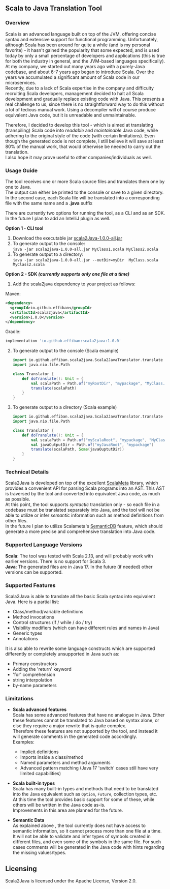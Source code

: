 ## Scala to Java Translation Tool

### Overview
Scala is an advanced language built on top of the JVM, offering concise syntax and extensive support 
for functional programming.
Unfortunately, although Scala has been around for quite a while (and is my personal favorite) - it hasn't gained
the popularity that some expected, and is used today by only a small percentage of developers and applications (this is true for
both the industry in general, and the JVM-based languages specifically).  
At my company, we started out many years ago with a purely-Java codebase, and about 6-7 years ago began to introduce Scala. 
Over the years we accumulated a significant amount of Scala code in our microservices.  
Recently, due to a lack of Scala expertise in the company and difficulty recruiting Scala developers, management
decided to halt all Scala development and gradually replace existing code with Java. 
This presents a real challenge to us, since there is no straightforward way to do this without a lot of tedious manual work. 
Using a decompiler will of course produce equivalent Java code, but it is unreadable and unmaintainable. 

Therefore, I decided to develop this tool - which is aimed at translating (transpiling) Scala code into _readable_ and _maintainable_ Java code,
while adhering to the original style of the code (with certain limitations). Even though the generated code is not complete, I still believe 
it will save at least 80% of the manual work, that would otherwise be needed to carry out the translation.  
I also hope it may prove useful to other companies/individuals as well.  

### Usage Guide

The tool receives one or more Scala source files and translates them one by one to Java.  
The output can either be printed to the console or save to a given directory.  
In the second case, each Scala file will be translated into a corresponding file with the same name and a **.java** suffix

There are currently two options for running the tool, as a CLI and as an SDK. 
In the future I plan to add an IntelliJ plugin as well.  

**Option 1 - CLI tool** 

1. Download the executable jar [scala2Java-1.0.0-all.jar](TBD) 
1. To generate output to the console:  
   ```java -jar scala2java-1.0.0-all.jar MyClass1.scala MyClass2.scala```  
1. To generate output to a directory:  
   ```java -jar scala2java-1.0.0-all.jar --outDir=myDir  MyClass.scala MyClass2.scala```



**Option 2 - SDK _(currently supports only one file at a time)_**

1. Add the scala2java dependency to your project as follows:

Maven:

```xml
<dependency>
  <groupId>io.github.effiban</groupId>
  <artifactId>scala2java</artifactId>
  <version>1.0.0</version>
</dependency>
```

Gradle:

```groovy
implementation 'io.github.effiban:scala2java:1.0.0'
```

2. To generate output to the console (Scala example)
   ```scala
   import io.github.effiban.scala2java.Scala2JavaTranslator.translate
   import java.nio.file.Path

   class Translator {
       def doTranslate(): Unit = {
           val scalaPath = Path.of("myRootDir", "mypackage", "MyClass.scala")
           translate(scalaPath)
       }
   }
   ```
3. To generate output to a directory (Scala example)
   ```scala
   import io.github.effiban.scala2java.Scala2JavaTranslator.translate
   import java.nio.file.Path

   class Translator {
       def doTranslate(): Unit = {
           val scalaPath = Path.of("myScalaRoot", "mypackage", "MyClass.scala")
           val javaOutputDir = Path.of("myJavaRoot", "mypackage")
           translate(scalaPath, Some(javaOuptutDir))
       }
   }
   ```

### Technical Details
Scala2Java is developed on top of the excellent [ScalaMeta](https://scalameta.org/) library, which provides a convenient API for
parsing Scala programs into an AST. This AST is traversed by the tool and converted into equivalent Java code, as much as possible.  
At this point, the tool supports _syntactic_ translation only - so each file in a codebase must be translated separately into Java,
and the tool will not be able to utilize or infer _semantic_ information such as method definitions from other files.    
In the future I plan to utilize Scalameta's [SemanticDB](https://scalameta.org/docs/semanticdb/guide.html) feature, which should generate a more
precise and comprehensive translation into Java code.

### Supported Language Versions
**Scala**: The tool was tested with Scala 2.13, and will probably work with earlier versions. There is no support for Scala 3.    
**Java**: The generated files are in Java 17. In the future (if needed) other versions can be supported.

### Supported Features
Scala2Java is able to translate all the basic Scala syntax into equivalent Java. Here is a partial list: 
- Class/method/variable definitions
- Method invocations
- Control structures (if / while / do / try)
- Visibility modifiers (which can have different rules and names in Java)
- Generic types 
- Annotations  
  
It is also able to rewrite some language constructs which are supported differently or completely unsupported in Java such as:  
- Primary constructors
- Adding the 'return' keyword
- 'for' comprehension
- string interpolation
- by-name parameters

### Limitations 
- **Scala advanced features**  
Scala has some advanced features that have no analogue in Java. Either these features cannot be translated to Java based on syntax alone, 
or else they require a major rewrite that is quite complex.  
Therefore these features are not supported by the tool, and instead it will generate comments in the generated code accordingly.    
Examples:
  - Implicit definitions
  - Imports inside a class/method
  - Named parameters and method arguments
  - Advanced pattern matching (Java 17 'switch' cases still have very limited capabilities)  

- **Scala built-in types**    
Scala has many built-in types and methods that need to be translated into the Java equivalent such as `Option`, `Future`, collection types, etc.  
At this time the tool provides basic support for some of these, while others will be written in the Java code as-is.  
Improvements in this area are planned for the future.  

- **Semantic Data**   
As explained above , the tool currently does not have access to semantic information, so it cannot process more than one file at a time.    
It will not be able to validate and infer types of symbols created in different files, and even some of the symbols in the same file. 
For such cases comments will be generated in the Java code with hints regarding the missing values/types.


## Licensing

Scala2Java is licensed under the Apache License, Version 2.0.